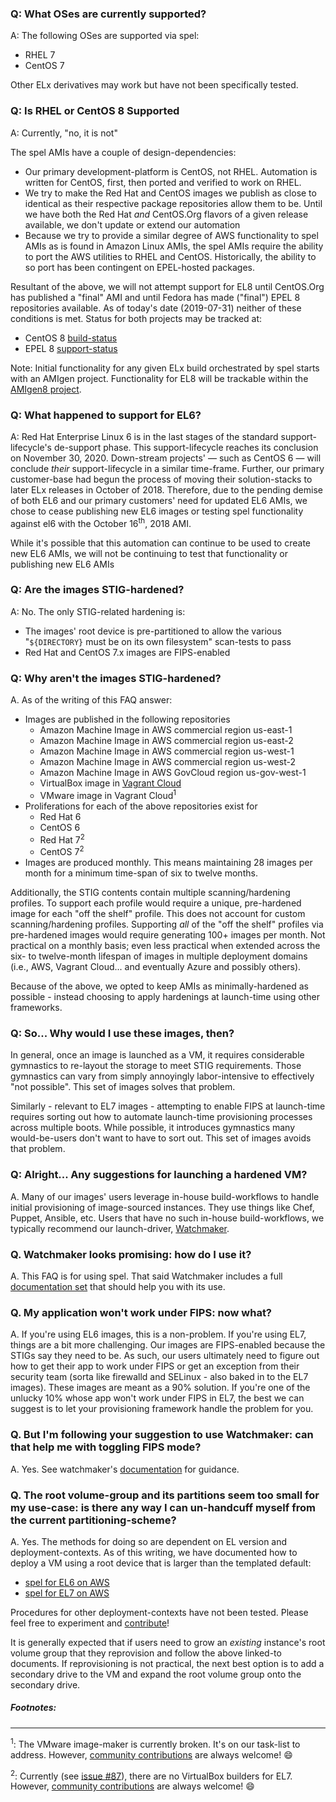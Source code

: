### Q: What OSes are currently supported?

A: The following OSes are supported via spel:

- RHEL 7
- CentOS 7

Other ELx derivatives may work but have not been specifically tested.

### Q: Is RHEL or CentOS 8 Supported

A: Currently, "no, it is not"

The spel AMIs have a couple of design-dependencies: 

- Our primary development-platform is CentOS, not RHEL. Automation is written for CentOS, first, then ported and verified to work on RHEL. 
- We try to make the Red Hat and CentOS images we publish as close to identical as their respective package repositories allow them to be. Until we have both the Red Hat _and_ CentOS.Org flavors of a given release available, we don't update or extend our automation
- Because we try to provide a similar degree of AWS functionality to spel AMIs as is found in Amazon Linux AMIs, the spel AMIs require the ability to port the AWS utilities to RHEL and CentOS. Historically, the ability to so port has been contingent on EPEL-hosted packages.

Resultant of the above, we will not attempt support for EL8 until CentOS.Org has published a "final" AMI and until Fedora has made ("final") EPEL 8 repositories available. As of today's date (2019-07-31) neither of these conditions is met. Status for both projects may be tracked at:

- CentOS 8 [build-status](https://wiki.centos.org/About/Building_8)
- EPEL 8 [support-status](https://fedoraproject.org/wiki/EPEL#What_packages_and_versions_are_available_in_EPEL.3F)

Note: Initial functionality for any given ELx build orchestrated by spel starts with an AMIgen project. Functionality for EL8 will be trackable within the [AMIgen8 project](/plus3it/AMIgen8).

### Q: What happened to support for EL6?

A: Red Hat Enterprise Linux 6 is in the last stages of the standard support-lifecycle's de-support phase. This support-lifecycle reaches its conclusion on November 30, 2020. Down-stream projects' &mdash; such as CentOS 6 &mdash; will conclude _their_ support-lifecycle in a similar time-frame. Further, our primary customer-base had begun the process of moving their solution-stacks to later ELx releases in October of 2018. Therefore, due to the pending demise of both EL6 and our primary customers' need for updated EL6 AMIs, we chose to cease publishing new EL6 images or testing spel functionality against el6 with the October 16<sup>th</sup>, 2018 AMI.

While it's possible that this automation can continue to be used to create new EL6 AMIs, we will not be continuing to test that functionality or publishing new EL6 AMIs

### Q: Are the images STIG-hardened?

A: No. The only STIG-related hardening is:

-   The images' root device is pre-partitioned to allow the various
    "`${DIRECTORY}` must be on its own filesystem" scan-tests to pass
-   Red Hat and CentOS 7.x images are FIPS-enabled

### Q: Why aren't the images STIG-hardened?

A. As of the writing of this FAQ answer:

-   Images are published in the following repositories
    -   Amazon Machine Image in AWS commercial region us-east-1
    -   Amazon Machine Image in AWS commercial region us-east-2
    -   Amazon Machine Image in AWS commercial region us-west-1
    -   Amazon Machine Image in AWS commercial region us-west-2
    -   Amazon Machine Image in AWS GovCloud region us-gov-west-1
    -   VirtualBox image in [Vagrant Cloud](https://vagrantcloud.com/)
    -   VMware image in Vagrant Cloud<sup>1</sup>
-   Proliferations for each of the above repositories exist for
    -   Red Hat 6
    -   CentOS 6
    -   Red Hat 7<sup>2</sup>
    -   CentOS 7<sup>2</sup>
-   Images are produced monthly. This means maintaining 28 images per month for
    a minimum time-span of six to twelve months.

Additionally, the STIG contents contain multiple scanning/hardening profiles.
To support each profile would require a unique, pre-hardened image for each
"off the shelf" profile. This does not account for custom scanning/hardening
profiles. Supporting _all_ of the "off the shelf" profiles via pre-hardened
images would require generating 100+ images per month. Not practical on a
monthly basis; even less practical when extended across the six- to twelve-month
lifespan of images in multiple deployment domains (i.e., AWS, Vagrant Cloud...
and eventually Azure and possibly others).

Because of the above, we opted to keep AMIs as minimally-hardened as possible -
instead choosing to apply hardenings at launch-time using other frameworks.

### Q: So... Why would I use these images, then?

In general, once an image is launched as a VM, it requires considerable
gymnastics to re-layout the storage to meet STIG requirements. Those gymnastics
can vary from simply annoyingly labor-intensive to effectively "not possible".
This set of images solves that problem.

Similarly - relevant to EL7 images - attempting to enable FIPS at launch-time
requires sorting out how to automate launch-time provisioning processes across
multiple boots. While possible, it introduces gymnastics many would-be-users
don't want to have to sort out. This set of images avoids that problem.

### Q: Alright... Any suggestions for launching a hardened VM?

A. Many of our images' users leverage in-house build-workflows to handle
initial provisioning of image-sourced instances. They use things like Chef,
Puppet, Ansible, etc. Users that have no such in-house build-workflows, we
typically recommend our launch-driver,
[Watchmaker](https://github.com/plus3it/watchmaker.git).

### Q. Watchmaker looks promising: how do I use it?

A. This FAQ is for using spel. That said Watchmaker includes a full
[documentation set](https://watchmaker.readthedocs.io) that should help you
with its use.


### Q. My application won't work under FIPS: now what?

A. If you're using EL6 images, this is a non-problem. If you're using EL7,
things are a bit more challenging. Our images are FIPS-enabled because the
STIGs say they need to be. As such, our users ultimately need to figure out how
to get their app to work under FIPS or get an exception from their security
team (sorta like firewalld and SELinux - also baked in to the EL7 images).
These images are meant as a 90% solution. If you're one of the unlucky 10%
whose app won't work under FIPS in EL7, the best we can suggest is to let your
provisioning framework handle the problem for you.

### Q. But I'm following your suggestion to use Watchmaker: can that help me with toggling FIPS mode?

A. Yes. See watchmaker's [documentation](https://watchmaker.readthedocs.io/en/stable/faq.html)
for guidance.

### Q. The root volume-group and its partitions seem too small for my use-case: is there any way I can un-handcuff myself from the current partitioning-scheme?

A. Yes. The methods for doing so are dependent on EL version and deployment-contexts. As of this writing, we have documented how to deploy a VM using a root device that is larger than the templated default:

* [spel for EL6 on AWS](LargerThanDefaultRootEBS_EL6.md)
* [spel for EL7 on AWS](LargerThanDefaultRootEBS_EL7.md)

Procedures for other deployment-contexts have not been tested. Please feel free to experiment and [contribute](CONTRIBUTING.md)!

It is generally expected that if users need to grow an _existing_ instance's root volume group that they reprovision and follow the above linked-to documents. If reprovisioning is not practical, the next best option is to add a secondary drive to the VM and expand the root volume group onto the secondary drive.


##### Footnotes:
------

<sup>1</sup>: The VMware image-maker is currently broken. It's on our task-list
to address. However, [community contributions](CONTRIBUTING.md) are always
welcome! :smile:

<sup>2</sup>: Currently (see [issue #87](https://github.com/plus3it/spel/issues/87)),
there are no VirtualBox builders for EL7. However,
[community contributions](../.github/CONTRIBUTING.md) are always welcome! :smile:
